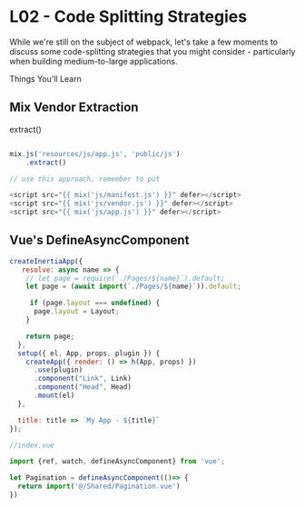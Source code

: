 # L02 - Code Splitting Strategies

While we're still on the subject of webpack, let's take a few moments to discuss some code-splitting strategies that you might consider - particularly when building medium-to-large applications.

Things You'll Learn

## Mix Vendor Extraction

extract()

```javaScript

mix.js('resources/js/app.js', 'public/js')
    .extract()

// use this approach, remember to put

<script src="{{ mix('js/manifest.js') }}" defer></script>
<script src="{{ mix('js/vendor.js') }}" defer></script>
<script src="{{ mix('js/app.js') }}" defer></script>
```

## Vue's DefineAsyncComponent

```javaScript
createInertiaApp({
   resolve: async name => {
    // let page = require(`./Pages/${name}`).default;
    let page = (await import(`./Pages/${name}`)).default;

     if (page.layout === undefined) {
      page.layout = Layout;
    }

    return page;
  },
  setup({ el, App, props, plugin }) {
    createApp({ render: () => h(App, props) })
      .use(plugin)
      .component("Link", Link)
      .component("Head", Head)
      .mount(el)
  },

  title: title => `My App - ${title}`
});

//index.vue

import {ref, watch, defineAsyncComponent} from 'vue';

let Pagination = defineAsyncComponent(()=> {
  return import('@/Shared/Pagination.vue')
})
```

